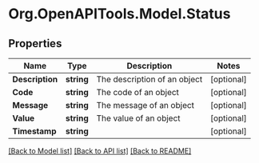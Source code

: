 
# Org.OpenAPITools.Model.Status

## Properties

Name | Type | Description | Notes
------------ | ------------- | ------------- | -------------
**Description** | **string** | The description of an object | [optional] 
**Code** | **string** | The code of an object | [optional] 
**Message** | **string** | The message of an object | [optional] 
**Value** | **string** | The value of an object | [optional] 
**Timestamp** | **string** |  | [optional] 

[[Back to Model list]](../README.md#documentation-for-models)
[[Back to API list]](../README.md#documentation-for-api-endpoints)
[[Back to README]](../README.md)

